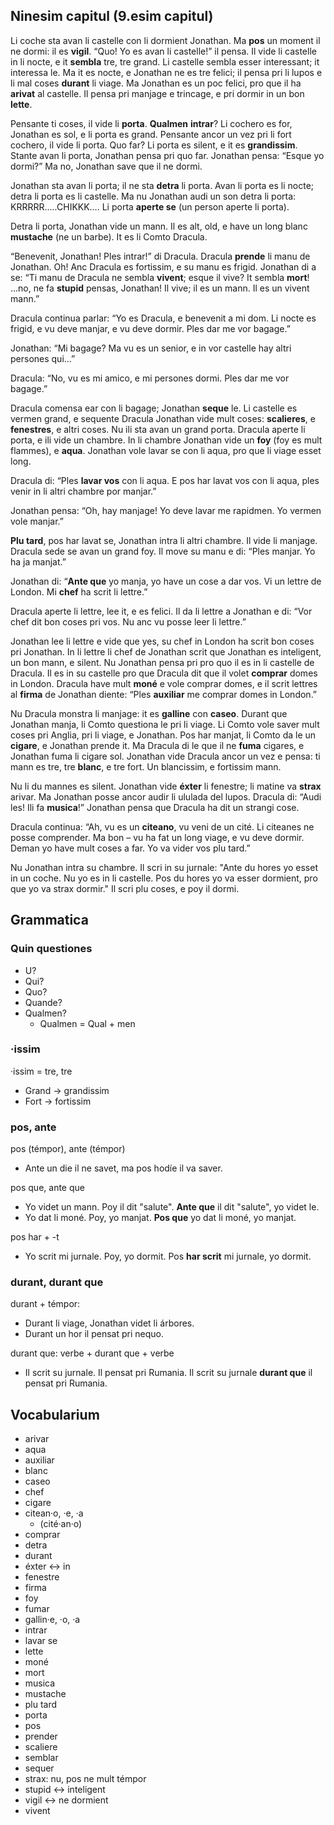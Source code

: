 ﻿## Ninesim capitul (9.esim capitul)
Li coche sta avan li castelle con li dormient Jonathan. Ma  **pos**  un moment il ne dormi: il es  **vigil**. “Quo! Yo es avan li castelle!” il pensa. Il vide li castelle in li nocte, e it  **sembla**  tre, tre grand. Li castelle sembla esser interessant; it interessa le. Ma it es nocte, e Jonathan ne es tre felici; il pensa pri li lupos e li mal coses  **durant**  li viage. Ma Jonathan es un poc felici, pro que il ha  **arivat**  al castelle. Il pensa pri manjage e trincage, e pri dormir in un bon  **lette**.

Pensante ti coses, il vide li  **porta**.  **Qualmen**  **intrar**? Li cochero es for, Jonathan es sol, e li porta es grand. Pensante ancor un vez pri li fort cochero, il vide li porta. Quo far? Li porta es silent, e it es  **grandissim**. Stante avan li porta, Jonathan pensa pri quo far. Jonathan pensa: “Esque yo dormi?” Ma no, Jonathan save que il ne dormi.

Jonathan sta avan li porta; il ne sta  **detra**  li porta. Avan li porta es li nocte; detra li porta es li castelle. Ma nu Jonathan audi un son detra li porta: KRRRRR…..CHIKKK…. Li porta  **aperte se**  (un person aperte li porta).

Detra li porta, Jonathan vide un mann. Il es alt, old, e have un long blanc  **mustache**  (ne un barbe). It es li Comto Dracula.

“Benevenit, Jonathan! Ples intrar!” di Dracula. Dracula  **prende**  li manu de Jonathan. Oh! Anc Dracula es fortissim, e su manu es frigid. Jonathan di a se: “Ti manu de Dracula ne sembla  **vivent**; esque il vive? It sembla  **mort**! ...no, ne fa  **stupid**  pensas, Jonathan! Il vive; il es un mann. Il es un vivent mann.”

Dracula continua parlar: “Yo es Dracula, e benevenit a mi dom. Li nocte es frigid, e vu deve manjar, e vu deve dormir. Ples dar me vor bagage.”

Jonathan: “Mi bagage? Ma vu es un senior, e in vor castelle hay altri persones qui...”

Dracula: “No, vu es mi amico, e mi persones dormi. Ples dar me vor bagage.”

Dracula comensa ear con li bagage; Jonathan  **seque**  le. Li castelle es vermen grand, e sequente Dracula Jonathan vide mult coses:  **scalieres**, e  **fenestres**, e altri coses. Nu ili sta avan un grand porta. Dracula aperte li porta, e ili vide un chambre. In li chambre Jonathan vide un  **foy**  (foy es mult flammes), e  **aqua**. Jonathan vole lavar se con li aqua, pro que li viage esset long.

Dracula di: “Ples  **lavar vos**  con li aqua. E pos har lavat vos con li aqua, ples venir in li altri chambre por manjar.”

Jonathan pensa: “Oh, hay manjage! Yo deve lavar me rapidmen. Yo vermen vole manjar.”

**Plu tard**, pos har lavat se, Jonathan intra li altri chambre. Il vide li manjage. Dracula sede se avan un grand foy. Il move su manu e di: “Ples manjar. Yo ha ja manjat.”

Jonathan di: “**Ante que**  yo manja, yo have un cose a dar vos. Vi un lettre de London. Mi  **chef**  ha scrit li lettre.”

Dracula aperte li lettre, lee it, e es felici. Il da li lettre a Jonathan e di: “Vor chef dit bon coses pri vos. Nu anc vu posse leer li lettre.”

Jonathan lee li lettre e vide que yes, su chef in London ha scrit bon coses pri Jonathan. In li lettre li chef de Jonathan scrit que Jonathan es inteligent, un bon mann, e silent. Nu Jonathan pensa pri pro quo il es in li castelle de Dracula. Il es in su castelle pro que Dracula dit que il volet  **comprar**  domes in London. Dracula have mult  **moné**  e vole comprar domes, e il scrit lettres al  **firma**  de Jonathan diente: “Ples  **auxiliar**  me comprar domes in London.”

Nu Dracula monstra li manjage: it es  **galline**  con  **caseo**. Durant que Jonathan manja, li Comto questiona le pri li viage. Li Comto vole saver mult coses pri Anglia, pri li viage, e Jonathan. Pos har manjat, li Comto da le un  **cigare**, e Jonathan prende it. Ma Dracula di le que il ne  **fuma**  cigares, e Jonathan fuma li cigare sol. Jonathan vide Dracula ancor un vez e pensa: ti mann es tre, tre  **blanc**, e tre fort. Un blancissim, e fortissim mann.

Nu li du mannes es silent. Jonathan vide  **éxter**  li fenestre; li matine va  **strax**  arivar. Ma Jonathan posse ancor audir li ululada del lupos. Dracula di: “Audi les! Ili fa  **musica**!” Jonathan pensa que Dracula ha dit un strangi cose.

Dracula continua: “Ah, vu es un  **citeano**, vu veni de un cité. Li citeanes ne posse comprender. Ma bon – vu ha fat un long viage, e vu deve dormir. Deman yo have mult coses a far. Yo va vider vos plu tard.”

Nu Jonathan intra su chambre. Il scri in su jurnale: "Ante du hores yo esset in un coche. Nu yo es in li castelle. Pos du hores yo va esser dormient, pro que yo va strax dormir." Il scri plu coses, e poy il dormi.
## Grammatica
### Quin questiones

-   U?
-   Qui?
-   Quo?
-   Quande?
-   Qualmen?
    -   Qualmen = Qual + men

### ·issim

·issim = tre, tre

-   Grand -> grandissim
-   Fort -> fortissim

### pos, ante

pos (témpor), ante (témpor)

-   Ante un die il ne savet, ma pos hodíe il va saver.

pos que, ante que

-   Yo videt un mann. Poy il dit "salute".  **Ante que**  il dit "salute", yo videt le.
-   Yo dat li moné. Poy, yo manjat.  **Pos que**  yo dat li moné, yo manjat.

pos har + -t

-   Yo scrit mi jurnale. Poy, yo dormit. Pos  **har scrit**  mi jurnale, yo dormit.

### durant, durant que

durant + témpor:

-   Durant li viage, Jonathan videt li árbores.
-   Durant un hor il pensat pri nequo.

durant que: verbe + durant que + verbe

-   Il scrit su jurnale. Il pensat pri Rumania. Il scrit su jurnale  **durant que**  il pensat pri Rumania.

## Vocabularium
-   arivar
-   aqua
-   auxiliar
-   blanc
-   caseo
-   chef
-   cigare
-   citean·o, ·e, ·a
    -   (cité·an·o)
-   comprar
-   detra
-   durant
-   éxter ↔ in
-   fenestre
-   firma
-   foy
-   fumar
-   gallin·e, ·o, ·a
-   intrar
-   lavar se
-   lette
-   moné
-   mort
-   musica
-   mustache
-   plu tard
-   porta
-   pos
-   prender
-   scaliere
-   semblar
-   sequer
-   strax: nu, pos ne mult témpor
-   stupid ↔ inteligent
-   vigil ↔ ne dormient
-   vivent


